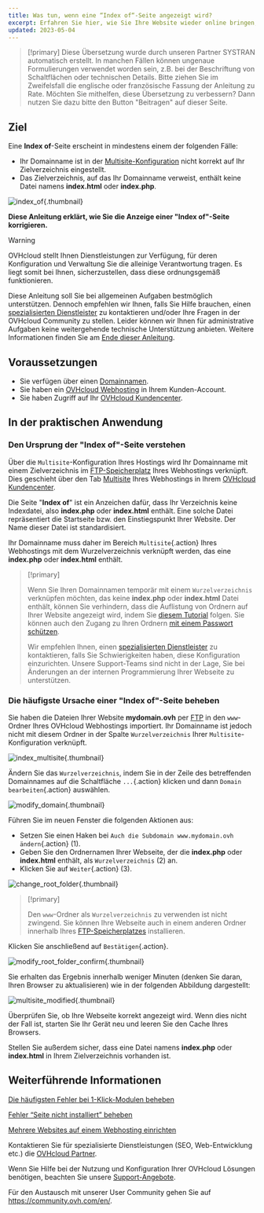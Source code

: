 ```yaml
---
title: Was tun, wenn eine “Index of“-Seite angezeigt wird?
excerpt: Erfahren Sie hier, wie Sie Ihre Website wieder online bringen, wenn eine “Index of“-Seite angezeigt wird
updated: 2023-05-04
---
```


> [!primary]
> Diese Übersetzung wurde durch unseren Partner SYSTRAN automatisch erstellt. In manchen Fällen können ungenaue Formulierungen verwendet worden sein, z.B. bei der Beschriftung von Schaltflächen oder technischen Details. Bitte ziehen Sie im Zweifelsfall die englische oder französische Fassung der Anleitung zu Rate. Möchten Sie mithelfen, diese Übersetzung zu verbessern? Dann nutzen Sie dazu bitte den Button "Beitragen" auf dieser Seite.
>

## Ziel 

Eine **Index of**-Seite erscheint in mindestens einem der folgenden Fälle:

- Ihr Domainname ist in der [Multisite-Konfiguration](/pages/web_cloud/web_hosting/multisites_configure_multisite) nicht korrekt auf Ihr Zielverzeichnis eingestellt.
- Das Zielverzeichnis, auf das Ihr Domainname verweist, enthält keine Datei namens **index.html** oder **index.php**.

![index_of](images/index-of.png){.thumbnail}

**Diese Anleitung erklärt, wie Sie die Anzeige einer "Index of"-Seite korrigieren.**

> [!warning]
> OVHcloud stellt Ihnen Dienstleistungen zur Verfügung, für deren Konfiguration und Verwaltung Sie die alleinige Verantwortung tragen. Es liegt somit bei Ihnen, sicherzustellen, dass diese ordnungsgemäß funktionieren.
> 
> Diese Anleitung soll Sie bei allgemeinen Aufgaben bestmöglich unterstützen. Dennoch empfehlen wir Ihnen, falls Sie Hilfe brauchen, einen [spezialisierten Dienstleister](/links/partner) zu kontaktieren und/oder Ihre Fragen in der OVHcloud Community zu stellen. Leider können wir Ihnen für administrative Aufgaben keine weitergehende technische Unterstützung anbieten. Weitere Informationen finden Sie am [Ende dieser Anleitung](#go-further).
>

## Voraussetzungen

- Sie verfügen über einen [Domainnamen](/links/web/domains).
- Sie haben ein [OVHcloud Webhosting](/links/web/hosting) in Ihrem Kunden-Account.
- Sie haben Zugriff auf Ihr [OVHcloud Kundencenter](/links/manager).

## In der praktischen Anwendung

### Den Ursprung der "Index of"-Seite verstehen

Über die `Multisite`-Konfiguration Ihres Hostings wird Ihr Domainname mit einem Zielverzeichnis im [FTP-Speicherplatz](/pages/web_cloud/web_hosting/ftp_connection) Ihres Webhostings verknüpft. Dies geschieht über den Tab [Multisite](/pages/web_cloud/web_hosting/multisites_configure_multisite) Ihres Webhostings in Ihrem [OVHcloud Kundencenter](/links/manager).

Die Seite "**Index of**" ist ein Anzeichen dafür, dass Ihr Verzeichnis keine Indexdatei, also **index.php** oder **index.html** enthält. Eine solche Datei repräsentiert die Startseite bzw. den Einstiegspunkt Ihrer Website. Der Name dieser Datei ist standardisiert.

Ihr Domainname muss daher im Bereich `Multisite`{.action} Ihres Webhostings mit dem Wurzelverzeichnis verknüpft werden, das eine **index.php** oder **index.html** enthält.

> [!primary]
>
> Wenn Sie Ihren Domainnamen temporär mit einem `Wurzelverzeichnis` verknüpfen möchten, das keine **index.php** oder **index.html** Datei enthält, können Sie verhindern, dass die Auflistung von Ordnern auf Ihrer Website angezeigt wird, indem Sie [diesem Tutorial](/pages/web_cloud/web_hosting/htaccess_what_else_can_you_do#verzeichnis-browsing-verhindern) folgen. Sie können auch den Zugang zu Ihren Ordnern [mit einem Passwort schützen](/pages/web_cloud/web_hosting/htaccess_protect_directory_by_password).
>
> Wir empfehlen Ihnen, einen [spezialisierten Dienstleister](/links/partner) zu kontaktieren, falls Sie Schwierigkeiten haben, diese Konfiguration einzurichten. Unsere Support-Teams sind nicht in der Lage, Sie bei Änderungen an der internen Programmierung Ihrer Webseite zu unterstützen.

### Die häufigste Ursache einer "Index of"-Seite beheben

Sie haben die Dateien Ihrer Website **mydomain.ovh** per [FTP](/pages/web_cloud/web_hosting/ftp_connection) in den `www`-Ordner Ihres OVHcloud Webhostings importiert. Ihr Domainname ist jedoch nicht mit diesem Ordner in der Spalte `Wurzelverzeichnis` Ihrer `Multisite`-Konfiguration verknüpft.

![index_multisite](images/root-folders-empty.png){.thumbnail}

Ändern Sie das `Wurzelverzeichnis`, indem Sie in der Zeile des betreffenden Domainnames auf die Schaltfläche `...`{.action} klicken und dann `Domain bearbeiten`{.action} auswählen.

![modify_domain](images/modify-domain.png){.thumbnail}

Führen Sie im neuen Fenster die folgenden Aktionen aus:

- Setzen Sie einen Haken bei `Auch die Subdomain www.mydomain.ovh ändern`{.action} (1).
- Geben Sie den Ordnernamen Ihrer Webseite, der die **index.php** oder **index.html** enthält, als `Wurzelverzeichnis` (2) an.
- Klicken Sie auf `Weiter`{.action} (3).

![change_root_folder](images/change-root-folder-step-1.png){.thumbnail}

> [!primary]
>
> Den `www`-Ordner als `Wurzelverzeichnis` zu verwenden ist nicht zwingend. Sie können Ihre Webseite auch in einem anderen Ordner innerhalb Ihres [FTP-Speicherplatzes](/pages/web_cloud/web_hosting/ftp_connection) installieren.
>

Klicken Sie anschließend auf `Bestätigen`{.action}.

![modify_root_folder_confirm](images/change-root-folder-step-2.png){.thumbnail}

Sie erhalten das Ergebnis innerhalb weniger Minuten (denken Sie daran, Ihren Browser zu aktualisieren) wie in der folgenden Abbildung dargestellt:

![multisite_modified](images/root-folders-full-www.png){.thumbnail}

Überprüfen Sie, ob Ihre Webseite korrekt angezeigt wird. Wenn dies nicht der Fall ist, starten Sie Ihr Gerät neu und leeren Sie den Cache Ihres Browsers.

Stellen Sie außerdem sicher, dass eine Datei namens **index.php** oder **index.html** in Ihrem Zielverzeichnis vorhanden ist.

## Weiterführende Informationen <a name=“go-further“></a>

[Die häufigsten Fehler bei 1-Klick-Modulen beheben](/pages/web_cloud/web_hosting/diagnostic_errors_module1clic)

[Fehler “Seite nicht installiert” beheben](/pages/web_cloud/web_hosting/multisites_website_not_installed)

[Mehrere Websites auf einem Webhosting einrichten](/pages/web_cloud/web_hosting/multisites_configure_multisite)

Kontaktieren Sie für spezialisierte Dienstleistungen (SEO, Web-Entwicklung etc.) die [OVHcloud Partner](/links/partner).

Wenn Sie Hilfe bei der Nutzung und Konfiguration Ihrer OVHcloud Lösungen benötigen, beachten Sie unsere [Support-Angebote](/links/support).

Für den Austausch mit unserer User Community gehen Sie auf <https://community.ovh.com/en/>.